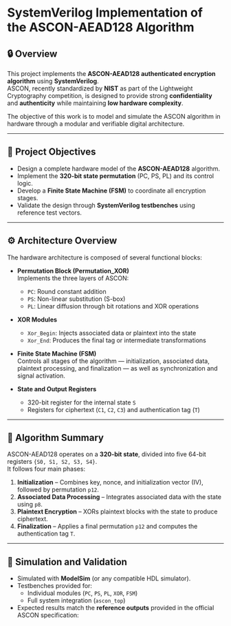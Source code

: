 # SystemVerilog Implementation of the ASCON-AEAD128 Algorithm

## 🔒 Overview
This project implements the **ASCON-AEAD128 authenticated encryption algorithm** using **SystemVerilog**.  
ASCON, recently standardized by **NIST** as part of the Lightweight Cryptography competition, is designed to provide strong **confidentiality** and **authenticity** while maintaining **low hardware complexity**.

The objective of this work is to model and simulate the ASCON algorithm in hardware through a modular and verifiable digital architecture.

---

## 🧩 Project Objectives
- Design a complete hardware model of the **ASCON-AEAD128** algorithm.  
- Implement the **320-bit state permutation** (PC, PS, PL) and its control logic.  
- Develop a **Finite State Machine (FSM)** to coordinate all encryption stages.  
- Validate the design through **SystemVerilog testbenches** using reference test vectors.

---

## ⚙️ Architecture Overview
The hardware architecture is composed of several functional blocks:

- **Permutation Block (Permutation_XOR)**  
  Implements the three layers of ASCON:  
  - `PC`: Round constant addition  
  - `PS`: Non-linear substitution (S-box)  
  - `PL`: Linear diffusion through bit rotations and XOR operations  

- **XOR Modules**  
  - `Xor_Begin`: Injects associated data or plaintext into the state  
  - `Xor_End`: Produces the final tag or intermediate transformations  

- **Finite State Machine (FSM)**  
  Controls all stages of the algorithm — initialization, associated data, plaintext processing, and finalization — as well as synchronization and signal activation.

- **State and Output Registers**  
  - 320-bit register for the internal state `S`  
  - Registers for ciphertext (`C1`, `C2`, `C3`) and authentication tag (`T`)

---

## 🧠 Algorithm Summary
ASCON-AEAD128 operates on a **320-bit state**, divided into five 64-bit registers `{S0, S1, S2, S3, S4}`.  
It follows four main phases:

1. **Initialization** – Combines key, nonce, and initialization vector (IV), followed by permutation `p12`.  
2. **Associated Data Processing** – Integrates associated data with the state using `p8`.  
3. **Plaintext Encryption** – XORs plaintext blocks with the state to produce ciphertext.  
4. **Finalization** – Applies a final permutation `p12` and computes the authentication tag `T`.

---

## 🧪 Simulation and Validation
- Simulated with **ModelSim** (or any compatible HDL simulator).  
- Testbenches provided for:
  - Individual modules (`PC`, `PS`, `PL`, `XOR`, `FSM`)
  - Full system integration (`ascon_top`)
- Expected results match the **reference outputs** provided in the official ASCON specification:
